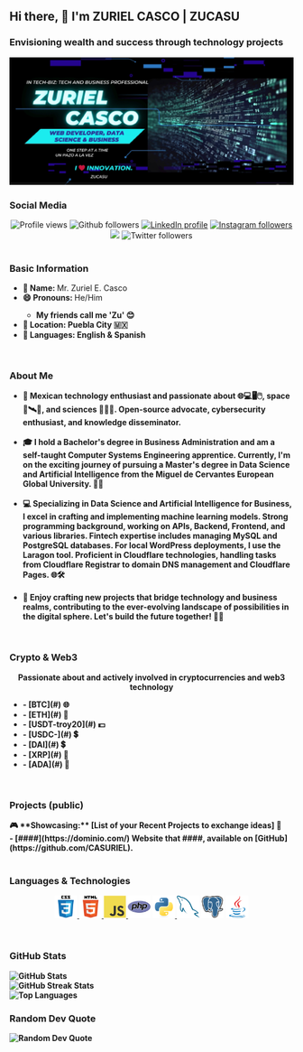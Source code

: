 ## Hi there, 👋 I'm ZURIEL CASCO | ZUCASU
### Envisioning wealth and success through technology projects
![Header](CASURIEL.png)

### Social Media
<div align="center">
  <img src="https://komarev.com/ghpvc/?username=CASURIELbb&color=blue&style=for-the-badge" alt="Profile views"/>
  <img src="https://img.shields.io/github/followers/CASURIEL?style=for-the-badge&logo=github&color=blue" alt="Github followers"/>
  <a href="https://www.linkedin.com/in/zuriel-casuriel/" target="_blank"><img src="https://img.shields.io/badge/-LinkedIn-%230077B5?style=for-the-badge&logo=linkedin&logoColor=white" alt="LinkedIn profile"/></a>
  <a href="https://www.instagram.com/ZUCASU" target="_blank">  <img src="https://img.shields.io/badge/Follow-%40ZUCASU-E4405F?style=for-the-badge&logo=instagram" alt="Instagram followers"/></a>
  <a href="mailto:zurielc.tecnologia@gmail.com"><img src="https://img.shields.io/badge/-Gmail-%23333?style=for-the-badge&logo=gmail&logoColor=white&color=red" target="_blank"></a>
  <img src="https://img.shields.io/twitter/follow/ZUCASU?style=for-the-badge&logo=twitter&color=blue" alt="Twitter followers"/>   
</div><br>

### Basic Information
<ul>
  <li><b>👤 Name:  </b> Mr. Zuriel E. Casco </li>
  <li><b>😄 Pronouns: </b>  He/Him </li>
  <ul><li><b> My friends call me 'Zu' 😊</li></ul>
  <li><b>📍 Location:  </b> Puebla City 🇲🇽 </li>
  <li><b>📣 Languages: </b>  English & Spanish </li>
</ul><br>

### About Me
<ul>
  <li><a>🌮 Mexican technology enthusiast and passionate about 🌐💻🖥️🖱️, space 🚀🛰️🌌, and sciences 🧪🔭🧬. Open-source advocate, cybersecurity enthusiast, and knowledge disseminator.</a></li><br>
  <li><a>🎓 I hold a Bachelor's degree in Business Administration and am a self-taught Computer Systems Engineering apprentice. Currently, I'm on the exciting journey of pursuing a Master's degree in Data Science and Artificial Intelligence from the Miguel de Cervantes European Global University. 🚀✨ </a></li><br>
  <li><a>💻 Specializing in Data Science and Artificial Intelligence for Business, I excel in crafting and implementing machine learning models. Strong programming background, working on APIs, Backend, Frontend, and various libraries. Fintech expertise includes managing MySQL and PostgreSQL databases. For local WordPress deployments, I use the Laragon tool. Proficient in Cloudflare technologies, handling tasks from Cloudflare Registrar to domain DNS management and Cloudflare Pages. 🌐🛠️ </a></li><br>
  <li><a>🚀 Enjoy crafting new projects that bridge technology and business realms, contributing to the ever-evolving landscape of possibilities in the digital sphere. Let's build the future together! 🌟✨ </a></li>
</ul><br>

### Crypto & Web3
<div align="center">
  Passionate about and actively involved in cryptocurrencies and web3 technology
</div>
<div align="left">
  <ul> 
    <li><b>- [BTC](#) 🌐</b></li>
    <li><b>- [ETH](#) 💎</b></li>
    <li><b>- [USDT-troy20](#) 💵</b></li>
    <li><b>- [USDC-](#) 💲</b></li>
    <li><b>- [DAI](#) 💲</b></li>
    <li><b>- [XRP](#) 🌊</b></li>
    <li><b>- [ADA](#) 🚴</b></li>
  </ul>
</div><br>

### Projects (public)
<div align="left">
  🎮 **Showcasing:** [List of your Recent Projects to exchange ideas] 🚀
  <div>
    - [####](https://dominio.com/) Website that ####, available on [GitHub](https://github.com/CASURIEL).
  </div>
</div><br>

### Languages & Technologies
<div align="center">
  <a href="https://www.w3schools.com/css/" target="_blank"> <img src="https://raw.githubusercontent.com/devicons/devicon/master/icons/css3/css3-original-wordmark.svg" alt="css3" width="40" height="40"/> </a>
  <a href="https://www.w3.org/html/" target="_blank"> <img src="https://raw.githubusercontent.com/devicons/devicon/master/icons/html5/html5-original-wordmark.svg" alt="html5" width="40" height="40"/> </a>
  <a href="https://developer.mozilla.org/en-US/docs/Web/JavaScript" target="_blank"> <img src="https://raw.githubusercontent.com/devicons/devicon/master/icons/javascript/javascript-original.svg" alt="javascript" width="40" height="40"/> </a>
  <a href="https://www.php.net" target="_blank">  <img src="https://raw.githubusercontent.com/devicons/devicon/master/icons/php/php-original.svg" alt="php" width="40" height="40"/></a>
  <a href="https://www.python.org" target="_blank"> <img src="https://raw.githubusercontent.com/devicons/devicon/master/icons/python/python-original.svg" alt="python" width="40" height="40"/> </a>
  <a href="https://www.mysql.com" target="_blank">  <img src="https://raw.githubusercontent.com/devicons/devicon/master/icons/mysql/mysql-original.svg" alt="MySQL" width="40" height="40"/></a>
  <a href="https://www.postgresql.org" target="_blank">  <img src="https://raw.githubusercontent.com/devicons/devicon/master/icons/postgresql/postgresql-original.svg" alt="PostgreSQL" width="40" height="40"/></a>
  <a href="https://www.java.com/" target="_blank"> <img src="https://raw.githubusercontent.com/devicons/devicon/master/icons/java/java-original.svg" alt="java" width="40" height="40"/> </a></p>
</div><br>

### GitHub Stats
<img src="https://github-readme-stats.vercel.app/api?username=CASURIEL&theme=radical&hide_border=false&include_all_commits=false&count_private=false" alt="GitHub Stats"/><br/>
<img src="https://github-readme-streak-stats.herokuapp.com/?user=CASURIEL&theme=radical&hide_border=false" alt="GitHub Streak Stats"/><br/>
<img src="https://github-readme-stats.vercel.app/api/top-langs/?username=CASURIEL&theme=radical&hide_border=false&include_all_commits=false&count_private=false&layout=compact" alt="Top Languages"/><br/>

### Random Dev Quote
<img src="https://quotes-github-readme.vercel.app/api?type=horizontal&theme=radical" alt="Random Dev Quote"/>
